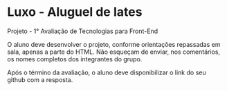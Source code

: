 # Luxo - Aluguel de Iates

Projeto - 1° Avaliação de
Tecnologias para Front-End

O aluno deve desenvolver o projeto, conforme orientações repassadas em sala, apenas a parte do HTML.
Não esqueçam de enviar, nos comentários, os nomes completos dos integrantes do grupo.

Após o término da avaliação, o aluno deve disponibilizar o link do seu github com a
resposta.